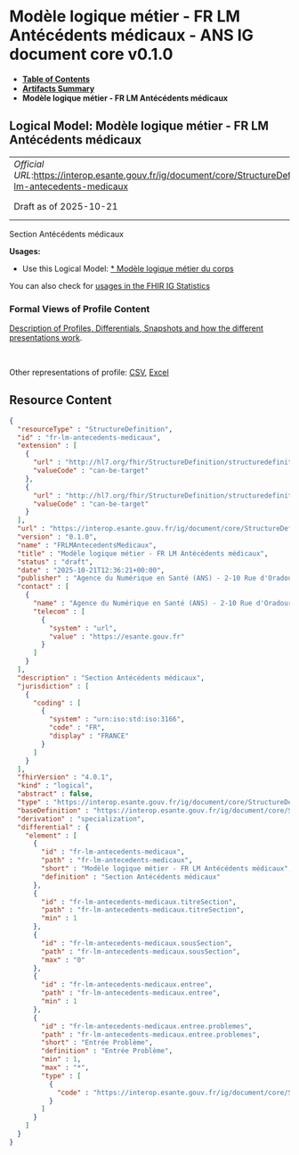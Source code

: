 # Modèle logique métier - FR LM Antécédents médicaux - ANS IG document core v0.1.0

* [**Table of Contents**](toc.md)
* [**Artifacts Summary**](artifacts.md)
* **Modèle logique métier - FR LM Antécédents médicaux**

## Logical Model: Modèle logique métier - FR LM Antécédents médicaux 

| | |
| :--- | :--- |
| *Official URL*:https://interop.esante.gouv.fr/ig/document/core/StructureDefinition/fr-lm-antecedents-medicaux | *Version*:0.1.0 |
| Draft as of 2025-10-21 | *Computable Name*:FRLMAntecedentsMedicaux |

 
Section Antécédents médicaux 

**Usages:**

* Use this Logical Model: [* Modèle logique métier du corps](StructureDefinition-fr-lm-corps-document.md)

You can also check for [usages in the FHIR IG Statistics](https://packages2.fhir.org/xig/ans.document.fr.core|current/StructureDefinition/fr-lm-antecedents-medicaux)

### Formal Views of Profile Content

 [Description of Profiles, Differentials, Snapshots and how the different presentations work](http://build.fhir.org/ig/FHIR/ig-guidance/readingIgs.html#structure-definitions). 

 

Other representations of profile: [CSV](StructureDefinition-fr-lm-antecedents-medicaux.csv), [Excel](StructureDefinition-fr-lm-antecedents-medicaux.xlsx) 



## Resource Content

```json
{
  "resourceType" : "StructureDefinition",
  "id" : "fr-lm-antecedents-medicaux",
  "extension" : [
    {
      "url" : "http://hl7.org/fhir/StructureDefinition/structuredefinition-type-characteristics",
      "valueCode" : "can-be-target"
    },
    {
      "url" : "http://hl7.org/fhir/StructureDefinition/structuredefinition-type-characteristics",
      "valueCode" : "can-be-target"
    }
  ],
  "url" : "https://interop.esante.gouv.fr/ig/document/core/StructureDefinition/fr-lm-antecedents-medicaux",
  "version" : "0.1.0",
  "name" : "FRLMAntecedentsMedicaux",
  "title" : "Modèle logique métier - FR LM Antécédents médicaux",
  "status" : "draft",
  "date" : "2025-10-21T12:36:21+00:00",
  "publisher" : "Agence du Numérique en Santé (ANS) - 2-10 Rue d'Oradour-sur-Glane, 75015 Paris",
  "contact" : [
    {
      "name" : "Agence du Numérique en Santé (ANS) - 2-10 Rue d'Oradour-sur-Glane, 75015 Paris",
      "telecom" : [
        {
          "system" : "url",
          "value" : "https://esante.gouv.fr"
        }
      ]
    }
  ],
  "description" : "Section Antécédents médicaux",
  "jurisdiction" : [
    {
      "coding" : [
        {
          "system" : "urn:iso:std:iso:3166",
          "code" : "FR",
          "display" : "FRANCE"
        }
      ]
    }
  ],
  "fhirVersion" : "4.0.1",
  "kind" : "logical",
  "abstract" : false,
  "type" : "https://interop.esante.gouv.fr/ig/document/core/StructureDefinition/fr-lm-antecedents-medicaux",
  "baseDefinition" : "https://interop.esante.gouv.fr/ig/document/core/StructureDefinition/fr-lm-section",
  "derivation" : "specialization",
  "differential" : {
    "element" : [
      {
        "id" : "fr-lm-antecedents-medicaux",
        "path" : "fr-lm-antecedents-medicaux",
        "short" : "Modèle logique métier - FR LM Antécédents médicaux",
        "definition" : "Section Antécédents médicaux"
      },
      {
        "id" : "fr-lm-antecedents-medicaux.titreSection",
        "path" : "fr-lm-antecedents-medicaux.titreSection",
        "min" : 1
      },
      {
        "id" : "fr-lm-antecedents-medicaux.sousSection",
        "path" : "fr-lm-antecedents-medicaux.sousSection",
        "max" : "0"
      },
      {
        "id" : "fr-lm-antecedents-medicaux.entree",
        "path" : "fr-lm-antecedents-medicaux.entree",
        "min" : 1
      },
      {
        "id" : "fr-lm-antecedents-medicaux.entree.problemes",
        "path" : "fr-lm-antecedents-medicaux.entree.problemes",
        "short" : "Entrée Problème",
        "definition" : "Entrée Problème",
        "min" : 1,
        "max" : "*",
        "type" : [
          {
            "code" : "https://interop.esante.gouv.fr/ig/document/core/StructureDefinition/fr-lm-probleme"
          }
        ]
      }
    ]
  }
}

```
